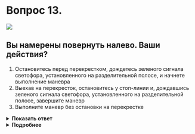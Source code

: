 # Вопрос 13.

![](https://s.drom.ru/i24228/pdd/tickets/2016/1543885202.jpg)

## Вы намерены повернуть налево. Ваши действия?

1. Остановитесь перед перекрестком, дождетесь зеленого сигнала светофора, установленного на разделительной полосе, и начнете выполнение маневра
2. Выехав на перекресток, остановитесь у стоп-линии и, дождавшись зеленого сигнала светофора, установленного на разделительной полосе, завершите маневр
3. Выполните маневр без остановки на перекрестке

<details>
<summary><b>Показать ответ</b></summary>
Правильный ответ: 2
</details>
<details>
<summary><b>Подробнее</b></summary>
В обычной ситуации водитель выезжает с перекрёстка независимо от сигналов светофора на выходе с перекрёстка. Но здесь ситуация иная. Применено раздельное действие светофоров. На перекрёстке два пересечения проезжих частей. Повернув налево, Вы обязаны при запрещающем сигнале светофора остановиться у «стоп-линии» (разметки 1.12). После включения разрешающего сигнала продолжаете движение через перекрёсток.
(Пункт 13.7 ПДД)
</details>